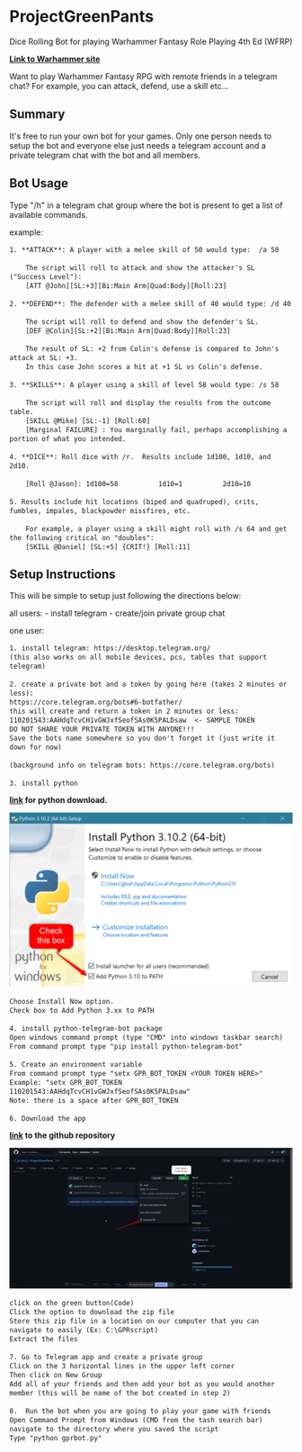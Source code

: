 # ProjectGreenPants
Dice Rolling Bot for playing Warhammer Fantasy Role Playing 4th Ed (WFRP)

**[Link to Warhammer site](https://www.cubicle7games.com/our-games/warhammer-fantasy-roleplay/)**


<a brief but clear understanding of why someone should be interested>
Want to play Warhammer Fantasy RPG with remote friends in a telegram chat?
For example, you can attack, defend, use a skill etc…


<how do I set this up>

## Summary
It's free to run your own bot for your games.  Only one person needs to setup the bot and everyone else just needs a telegram account and a private telegram chat with the bot and all members.
	
## Bot Usage
Type "/h" in a telegram chat group where the bot is present to get a list of available commands.

example:
	
	1. **ATTACK**: A player with a melee skill of 50 would type:  /a 50 

		The script will roll to attack and show the attacker's SL ("Success Level"):
		[ATT @John][SL:+3][Bi:Main Arm|Quad:Body][Roll:23] 
	
	2. **DEFEND**: The defender with a melee skill of 40 would type: /d 40
		
		The script will roll to defend and show the defender's SL.
		[DEF @Colin][SL:+2][Bi:Main Arm|Quad:Body][Roll:23] 
	
		The result of SL: +2 from Colin's defense is compared to John's attack at SL: +3.  
		In this case John scores a hit at +1 SL vs Colin's defense.
	
	3. **SKILLS**: A player using a skill of level 58 would type: /s 58
	
		The script will roll and display the results from the outcome table.
		[SKILL @Mike] [SL:-1] [Roll:60]
		[Marginal FAILURE] : You marginally fail, perhaps accomplishing a portion of what you intended.
	
	4. **DICE**: Roll dice with /r.  Results include 1d100, 1d10, and 2d10.
	
		[Roll @Jason]: 1d100=58          1d10=1          2d10=10
	
	5. Results include hit locations (biped and quadruped), crits, fumbles, impales, blackpowder missfires, etc.
	
		For example, a player using a skill might roll with /s 64 and get the following critical on "doubles":
		[SKILL @Daniel] [SL:+5] {CRIT!} [Roll:11]
	
## Setup Instructions
This will be simple to setup just following the directions below:

all users:
	- install telegram
	- create/join private group chat

one user:

	1. install telegram: https://desktop.telegram.org/ 
	(this also works on all mobile devices, pcs, tables that support telegram)

	2. create a private bot and a token by going here (takes 2 minutes or less):
	https://core.telegram.org/bots#6-botfather/
	this will create and return a token in 2 minutes or less:  110201543:AAHdqTcvCH1vGWJxfSeofSAs0K5PALDsaw  <- SAMPLE TOKEN
	DO NOT SHARE YOUR PRIVATE TOKEN WITH ANYONE!!!
	Save the bots name somewhere so you don't forget it (just write it down for now)

	(background info on telegram bots: https://core.telegram.org/bots)

	3. install python 
**[link](https://www.python.org/downloads/) for python download.**
		
![image1](ProjectGreenPants/ReadMe/image1.png)
		
	Choose Install Now option.
	Check box to Add Python 3.xx to PATH
	
	4. install python-telegram-bot package
	Open windows command prompt (type "CMD" into windows taskbar search)
	From command prompt type "pip install python-telegram-bot"

	5. Create an environment variable
	From command prompt type "setx GPR_BOT_TOKEN <YOUR TOKEN HERE>"
	Example: "setx GPR_BOT_TOKEN 110201543:AAHdqTcvCH1vGWJxfSeofSAs0K5PALDsaw"
	Note: there is a space after GPR_BOT_TOKEN

	6. Download the app
**[link](https://github.com/jjbutler52/ProjectGreenPants) to the github repository**
		
![image2](ProjectGreenPants/ReadMe/image2.png)
	
	click on the green button(Code)
	Click the option to download the zip file
	Store this zip file in a location on our computer that you can navigate to easily (Ex: C:\GPRscript)
	Extract the files
	
	7. Go to Telegram app and create a private group
	Click on the 3 horizontal lines in the upper left corner
	Then click on New Group
	Add all of your friends and then add your bot as you would another member (this will be name of the bot created in step 2)
		
	8.  Run the bot when you are going to play your game with friends
	Open Command Prompt from Windows (CMD from the tash search bar) navigate to the directory where you saved the script
	Type "python gprbot.py"
	
